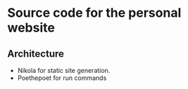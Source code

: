 # Source code for the personal website

## Architecture

- Nikola for static site generation.
- Poethepoet for run commands
